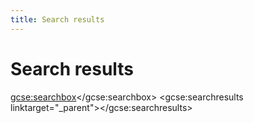```yaml
---
title: Search results
---
```


# Search results

<gcse:searchbox></gcse:searchbox>
<gcse:searchresults linktarget="\_parent"></gcse:searchresults>
